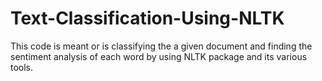 # Text-Classification-Using-NLTK

This code is meant or is classifying the a given document and finding the sentiment analysis of each word by using NLTK package and its various tools.
